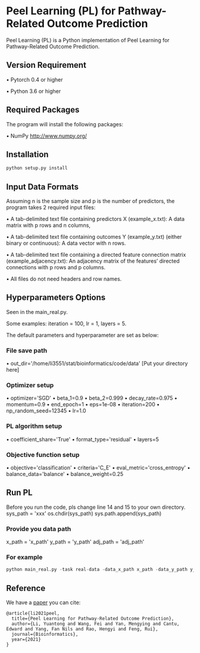 # Peel Learning (PL) for Pathway-Related Outcome Prediction

Peel Learning (PL) is a Python implementation of Peel Learning for Pathway-Related Outcome Prediction.

## Version Requirement

•	Pytorch 0.4 or higher

•	Python 3.6 or higher

## Required Packages

The program will install the following packages:

•	NumPy http://www.numpy.org/

## Installation 

```python
python setup.py install
```

## Input Data Formats

Assuming n is the sample size and p is the number of predictors, the program takes 2 required input files:

•	A tab-delimited text file containing predictors X (example_x.txt): A data matrix with p rows and n columns, 

• A tab-delimited text file containing outcomes Y (example_y.txt) (either binary or continuous): A data vector with n rows.

•	A tab-delimited text file containing a directed feature connection matrix (example_adjacency.txt): An adjacency matrix of the features’ directed connections with p rows and p columns. 

•	All files do not need headers and row names.

## Hyperparameters Options
Seen in the main_real.py.

Some examples: iteration = 100, lr = 1, layers = 5.

The default parameters and hyperparameter are set as below:

### File save path
•	out_dir='/home/li3551/stat/bioinformatics/code/data' [Put your directory here]

### Optimizer setup
•	optimizer='SGD'
•	beta_1=0.9
•	beta_2=0.999 
• decay_rate=0.975
• momentum=0.9
• end_epoch=1
• eps=1e-08
• iteration=200
• np_random_seed=12345
• lr=1.0

### PL algorithm setup
•	coefficient_share='True'
•	format_type='residual'
•	layers=5

### Objective function setup
• objective='classification'
•	criteria='C_E'
•	eval_metric='cross_entropy'
•	balance_data='balance'
•	balance_weight=0.25

## Run PL
Before you run the code, pls change line 14 and 15 to your own directory.
sys_path = 'xxx'
os.chdir(sys_path)
sys.path.append(sys_path)

### Provide you data path
x_path = 'x_path'
y_path = 'y_path'
adj_path = 'adj_path'

### For example
```python
python main_real.py -task real-data -data_x_path x_path -data_y_path y_path -adj_matrix_path adj_path -iteration 100 -lr 1 -layers 5
```

## Reference
We have a [paper](https://academic.oup.com/bioinformatics/advance-article-abstract/doi/10.1093/bioinformatics/btab402/6286960) you can cite:
```
@article{li2021peel,
  title={Peel Learning for Pathway-Related Outcome Prediction},
  author={Li, Yuantong and Wang, Fei and Yan, Mengying and Cantu, Edward and Yang, Fan Nils and Rao, Hengyi and Feng, Rui},
  journal={Bioinformatics},
  year={2021}
}
```










